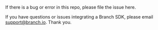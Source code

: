 If there is a bug or error in this repo, please file the issue here.

If you have questions or issues integrating a Branch SDK, please email
support@branch.io. Thank you.
